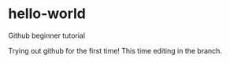 # hello-world
Github beginner tutorial

Trying out github for the first time!
This time editing in the branch.
